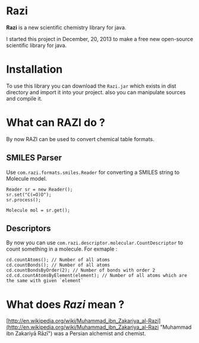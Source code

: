 Razi
====

**Razi** is a new scientific chemistry library for java. 

I started this project in December, 20, 2013 to make a free new open-source scientific library for java.

Installation
====
To use this library you can download the `Razi.jar` which exists in dist directory and import it into your project. also you can manipulate sources and compile it.

# What can RAZI do ? #
By now RAZI can be used to convert chemical table formats.

## SMILES Parser ##
Use `com.razi.formats.smiles.Reader` for converting a SMILES string to Molecule model. 

    Reader sr = new Reader();
    sr.set("C(=O)O");
    sr.process();
    
    Molecule mol = sr.get();

## Descriptors ##
By now you can use `com.razi.descriptor.molecular.CountDescriptor` to count something in a molecule. For exmaple :

    cd.countAtoms(); // Number of all atoms
    cd.countBonds(); // Number of all atoms
    cd.countBondsByOrder(2); // Number of bonds with order 2
	cd.cd.countAtomsByElement(element); // Number of all atoms which are the same with given `element`

# What does *Razi* mean ? #
[http://en.wikipedia.org/wiki/Muhammad_ibn_Zakariya_al-Razi](http://en.wikipedia.org/wiki/Muhammad_ibn_Zakariya_al-Razi "Muhammad ibn Zakariyā Rāzī") was a Persian alchemist and chemist.